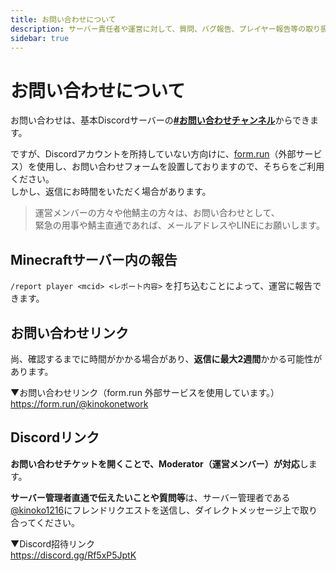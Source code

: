 ```yaml
---
title: お問い合わせについて
description: サーバー責任者や運営に対して、質問、バグ報告、プレイヤー報告等の取り扱いについて
sidebar: true
---
```

# お問い合わせについて
お問い合わせは、基本Discordサーバーの[**#お問い合わせチャンネル**](https://discord.gg/EFaH45YmD2)からできます。

ですが、Discordアカウントを所持していない方向けに、[form.run](https://form.run/@kinokonetwork)（外部サービス）を使用し、お問い合わせフォームを設置しておりますので、そちらをご利用ください。<br>しかし、返信にお時間をいただく場合があります。

> 運営メンバーの方々や他鯖主の方々は、お問い合わせとして、<br>緊急の用事や鯖主直通であれば、メールアドレスやLINEにお願いします。

## Minecraftサーバー内の報告
`/report player <mcid> <レポート内容>`
を打ち込むことによって、運営に報告できます。

## お問い合わせリンク
尚、確認するまでに時間がかかる場合があり、**返信に最大2週間**かかる可能性があります。

▼お問い合わせリンク（form.run 外部サービスを使用しています。）<br>
https://form.run/@kinokonetwork

## Discordリンク
**お問い合わせチケットを開くことで、Moderator（運営メンバー）が対応**します。

**サーバー管理者直通で伝えたいことや質問等**は、サーバー管理者である[@kinoko1216](https://discord.com/users/925245386568896564)にフレンドリクエストを送信し、ダイレクトメッセージ上で取り合ってください。

▼Discord招待リンク<br>
https://discord.gg/Rf5xP5JptK
